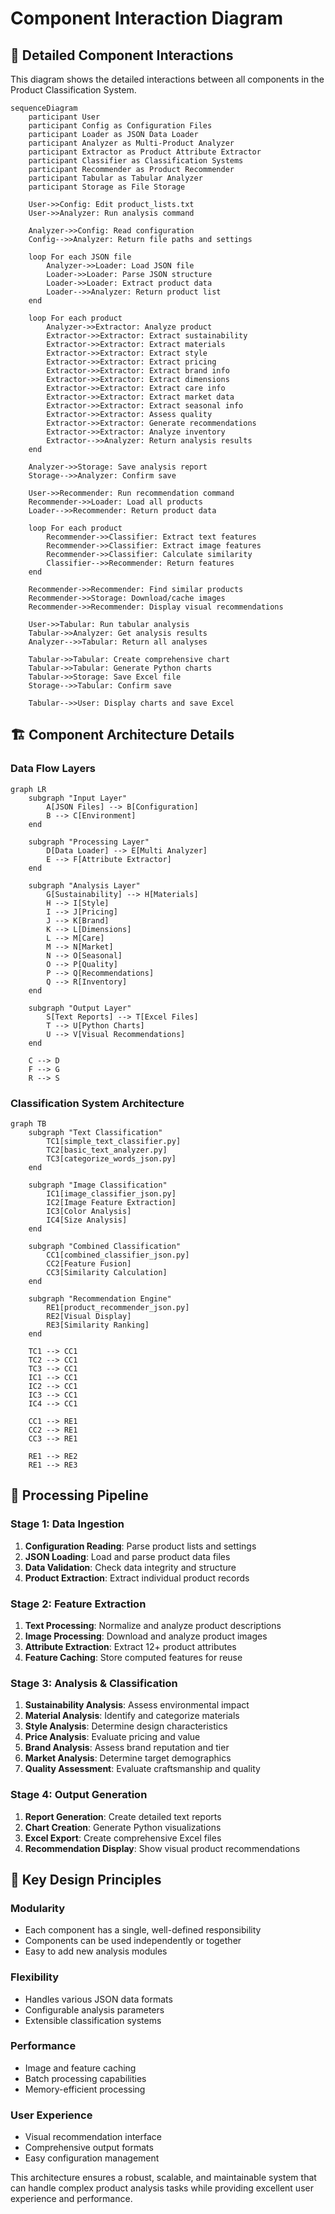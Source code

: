 # Component Interaction Diagram

## 🔧 Detailed Component Interactions

This diagram shows the detailed interactions between all components in the Product Classification System.

```mermaid
sequenceDiagram
    participant User
    participant Config as Configuration Files
    participant Loader as JSON Data Loader
    participant Analyzer as Multi-Product Analyzer
    participant Extractor as Product Attribute Extractor
    participant Classifier as Classification Systems
    participant Recommender as Product Recommender
    participant Tabular as Tabular Analyzer
    participant Storage as File Storage
    
    User->>Config: Edit product_lists.txt
    User->>Analyzer: Run analysis command
    
    Analyzer->>Config: Read configuration
    Config-->>Analyzer: Return file paths and settings
    
    loop For each JSON file
        Analyzer->>Loader: Load JSON file
        Loader->>Loader: Parse JSON structure
        Loader->>Loader: Extract product data
        Loader-->>Analyzer: Return product list
    end
    
    loop For each product
        Analyzer->>Extractor: Analyze product
        Extractor->>Extractor: Extract sustainability
        Extractor->>Extractor: Extract materials
        Extractor->>Extractor: Extract style
        Extractor->>Extractor: Extract pricing
        Extractor->>Extractor: Extract brand info
        Extractor->>Extractor: Extract dimensions
        Extractor->>Extractor: Extract care info
        Extractor->>Extractor: Extract market data
        Extractor->>Extractor: Extract seasonal info
        Extractor->>Extractor: Assess quality
        Extractor->>Extractor: Generate recommendations
        Extractor->>Extractor: Analyze inventory
        Extractor-->>Analyzer: Return analysis results
    end
    
    Analyzer->>Storage: Save analysis report
    Storage-->>Analyzer: Confirm save
    
    User->>Recommender: Run recommendation command
    Recommender->>Loader: Load all products
    Loader-->>Recommender: Return product data
    
    loop For each product
        Recommender->>Classifier: Extract text features
        Recommender->>Classifier: Extract image features
        Recommender->>Classifier: Calculate similarity
        Classifier-->>Recommender: Return features
    end
    
    Recommender->>Recommender: Find similar products
    Recommender->>Storage: Download/cache images
    Recommender->>Recommender: Display visual recommendations
    
    User->>Tabular: Run tabular analysis
    Tabular->>Analyzer: Get analysis results
    Analyzer-->>Tabular: Return all analyses
    
    Tabular->>Tabular: Create comprehensive chart
    Tabular->>Tabular: Generate Python charts
    Tabular->>Storage: Save Excel file
    Storage-->>Tabular: Confirm save
    
    Tabular-->>User: Display charts and save Excel
```

## 🏗️ Component Architecture Details

### **Data Flow Layers**

```mermaid
graph LR
    subgraph "Input Layer"
        A[JSON Files] --> B[Configuration]
        B --> C[Environment]
    end
    
    subgraph "Processing Layer"
        D[Data Loader] --> E[Multi Analyzer]
        E --> F[Attribute Extractor]
    end
    
    subgraph "Analysis Layer"
        G[Sustainability] --> H[Materials]
        H --> I[Style]
        I --> J[Pricing]
        J --> K[Brand]
        K --> L[Dimensions]
        L --> M[Care]
        M --> N[Market]
        N --> O[Seasonal]
        O --> P[Quality]
        P --> Q[Recommendations]
        Q --> R[Inventory]
    end
    
    subgraph "Output Layer"
        S[Text Reports] --> T[Excel Files]
        T --> U[Python Charts]
        U --> V[Visual Recommendations]
    end
    
    C --> D
    F --> G
    R --> S
```

### **Classification System Architecture**

```mermaid
graph TB
    subgraph "Text Classification"
        TC1[simple_text_classifier.py]
        TC2[basic_text_analyzer.py]
        TC3[categorize_words_json.py]
    end
    
    subgraph "Image Classification"
        IC1[image_classifier_json.py]
        IC2[Image Feature Extraction]
        IC3[Color Analysis]
        IC4[Size Analysis]
    end
    
    subgraph "Combined Classification"
        CC1[combined_classifier_json.py]
        CC2[Feature Fusion]
        CC3[Similarity Calculation]
    end
    
    subgraph "Recommendation Engine"
        RE1[product_recommender_json.py]
        RE2[Visual Display]
        RE3[Similarity Ranking]
    end
    
    TC1 --> CC1
    TC2 --> CC1
    TC3 --> CC1
    IC1 --> CC1
    IC2 --> CC1
    IC3 --> CC1
    IC4 --> CC1
    
    CC1 --> RE1
    CC2 --> RE1
    CC3 --> RE1
    
    RE1 --> RE2
    RE1 --> RE3
```

## 🔄 Processing Pipeline

### **Stage 1: Data Ingestion**
1. **Configuration Reading**: Parse product lists and settings
2. **JSON Loading**: Load and parse product data files
3. **Data Validation**: Check data integrity and structure
4. **Product Extraction**: Extract individual product records

### **Stage 2: Feature Extraction**
1. **Text Processing**: Normalize and analyze product descriptions
2. **Image Processing**: Download and analyze product images
3. **Attribute Extraction**: Extract 12+ product attributes
4. **Feature Caching**: Store computed features for reuse

### **Stage 3: Analysis & Classification**
1. **Sustainability Analysis**: Assess environmental impact
2. **Material Analysis**: Identify and categorize materials
3. **Style Analysis**: Determine design characteristics
4. **Price Analysis**: Evaluate pricing and value
5. **Brand Analysis**: Assess brand reputation and tier
6. **Market Analysis**: Determine target demographics
7. **Quality Assessment**: Evaluate craftsmanship and quality

### **Stage 4: Output Generation**
1. **Report Generation**: Create detailed text reports
2. **Chart Creation**: Generate Python visualizations
3. **Excel Export**: Create comprehensive Excel files
4. **Recommendation Display**: Show visual product recommendations

## 🎯 Key Design Principles

### **Modularity**
- Each component has a single, well-defined responsibility
- Components can be used independently or together
- Easy to add new analysis modules

### **Flexibility**
- Handles various JSON data formats
- Configurable analysis parameters
- Extensible classification systems

### **Performance**
- Image and feature caching
- Batch processing capabilities
- Memory-efficient processing

### **User Experience**
- Visual recommendation interface
- Comprehensive output formats
- Easy configuration management

This architecture ensures a robust, scalable, and maintainable system that can handle complex product analysis tasks while providing excellent user experience and performance.
